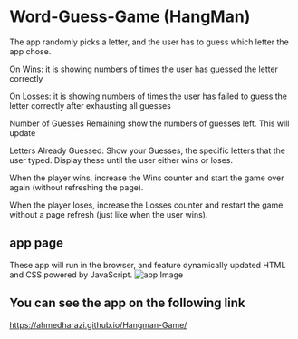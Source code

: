 

#  Word-Guess-Game (HangMan)
The app randomly picks a letter, and the user has to guess which letter the app chose.

On Wins: it is showing numbers of times the user has guessed the letter correctly

On Losses: it is showing numbers of times the user has failed to guess the letter correctly after exhausting all guesses

Number of Guesses Remaining show the numbers of guesses left. This will update

Letters Already Guessed: Show your Guesses, the specific letters that the user typed. Display these until the user either wins or loses.

When the player wins, increase the Wins counter and start the game over again (without refreshing the page).

When the player loses, increase the Losses counter and restart the game without a page refresh (just like when the user wins).

## app page
These app will run in the browser, and feature dynamically updated HTML and CSS powered by JavaScript.
![app Image](/assets/images/GuessGame.png)

## You can see the app on the following link

https://ahmedharazi.github.io/Hangman-Game/
